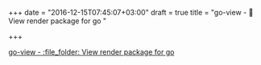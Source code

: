+++
date = "2016-12-15T07:45:07+03:00"
draft = true
title = "go-view - :file_folder: View render package for go "

+++

<p><a href="https://t.co/Sqb4q6O8hw">go-view - :file_folder: View render package for go </a></p>
